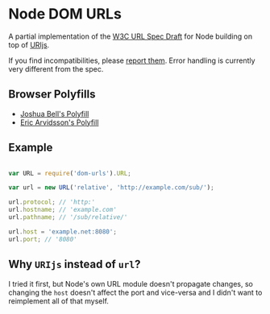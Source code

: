 Node DOM URLs
=============

A partial implementation of the [W3C URL Spec Draft](https://dvcs.w3.org/hg/url/raw-file/tip/Overview.html) for Node building on top of [URIjs](http://medialize.github.io/URI.js/).

If you find incompatibilities, please [report them](https://github.com/passy/node-dom-urls/issues). Error handling is currently very different from the spec.

Browser Polyfills
-----------------

  - [Joshua Bell's Polyfill](https://github.com/inexorabletash/polyfill/blob/master/url.js)
  - [Eric Arvidsson's Polyfill](https://github.com/arv/DOM-URL-Polyfill)

Example
-------

```js

var URL = require('dom-urls').URL;

var url = new URL('relative', 'http://example.com/sub/');

url.protocol; // 'http:'
url.hostname; // 'example.com'
url.pathname; // '/sub/relative/'

url.host = 'example.net:8080';
url.port; // '8080'
```

Why `URIjs` instead of `url`?
-----------------------------

I tried it first, but Node's own URL module doesn't propagate changes, so
changing the `host` doesn't affect the port and vice-versa and I didn't want to
reimplement all of that myself.
